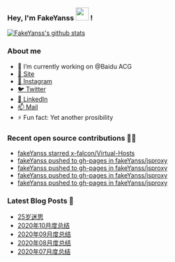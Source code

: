 ### Hey, I'm FakeYanss <img src="https://media.giphy.com/media/hvRJCLFzcasrR4ia7z/giphy.gif" width="30px"> !

[![FakeYanss's github stats](https://github-readme-stats.vercel.app/api?username=fakeyanss)](https://github.com/fakeyanss)

### About me
- 🔭 I’m currently working on @Baidu ACG
- [🚀 Site](https://avelino.run) <br>
- [📸 Instagram](https://www.instagram.com/fakeyanss/)
- [🐦 Twitter](https://twitter.com/fakeYanss)
- [💼 LinkedIn](https://www.linkedin.com/in/foretime) 
- [📫 Mail](mailto:yanshisangc@gmail.com)
- ⚡ Fun fact: Yet another prosibility

### Recent open source contributions 👨‍💻

<!-- GITHUB:START -->
- [fakeYanss starred x-falcon/Virtual-Hosts](https://github.com/x-falcon/Virtual-Hosts)
- [fakeYanss pushed to gh-pages in fakeYanss/jsproxy](https://github.com/fakeYanss/jsproxy/compare/d10ec50cf4...407de6be67)
- [fakeYanss pushed to gh-pages in fakeYanss/jsproxy](https://github.com/fakeYanss/jsproxy/compare/d7f0f4195c...d10ec50cf4)
- [fakeYanss pushed to gh-pages in fakeYanss/jsproxy](https://github.com/fakeYanss/jsproxy/compare/055ca00bf5...d7f0f4195c)
- [fakeYanss pushed to gh-pages in fakeYanss/jsproxy](https://github.com/fakeYanss/jsproxy/compare/9353b70200...055ca00bf5)
<!-- GITHUB:END -->

### Latest Blog Posts 📕
<!-- BLOG:START -->
- [25岁迷思](https://foreti.me/blog/2021/01/09/thinking-at-25-years-old/)
- [2020年10月度总结](https://foreti.me/blog/2020/10/28/2020-10-review/)
- [2020年09月度总结](https://foreti.me/blog/2020/10/28/2020-09-review/)
- [2020年08月度总结](https://foreti.me/blog/2020/09/05/2020-08-review/)
- [2020年07月度总结](https://foreti.me/blog/2020/07/29/2020-07-review/)
<!-- BLOG:END -->
